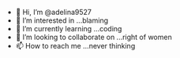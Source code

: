 - 👋 Hi, I’m @adelina9527
- 👀 I’m interested in ...blaming
- 🌱 I’m currently learning ...coding
- 💞️ I’m looking to collaborate on ...right of women 
- 📫 How to reach me ...never thinking

<!---
adelina9527/adelina9527 is a ✨ special ✨ repository because its `README.md` (this file) appears on your GitHub profile.
You can click the Preview link to take a look at your changes.
--->
